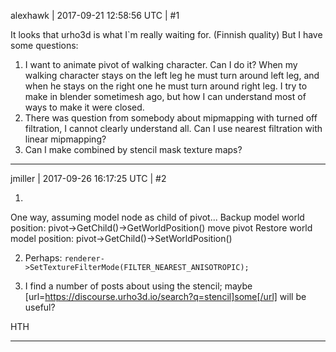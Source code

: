 alexhawk | 2017-09-21 12:58:56 UTC | #1

It looks that urho3d is what I`m really waiting for. (Finnish quality)
But I have some questions:
1. I want to animate pivot of walking character. Can I do it? When my walking character stays on the left leg he must turn around left leg, and when he stays on the right one he must turn around right leg. I try to make in blender sometimesh ago, but how I can understand most of ways to make it were closed.
2. There was question from somebody about mipmapping with turned off filtration, I cannot clearly understand all. Can I use nearest filtration with linear mipmapping?
3. Can I make combined by stencil mask texture maps?

-------------------------

jmiller | 2017-09-26 16:17:25 UTC | #2

1.
One way, assuming model node as child of pivot...
Backup model world position: pivot->GetChild()->GetWorldPosition()
move pivot
Restore world model position: pivot->GetChild()->SetWorldPosition()

2.  Perhaps: ```renderer->SetTextureFilterMode(FILTER_NEAREST_ANISOTROPIC);```

3. I find a number of posts about using the stencil; maybe [url=https://discourse.urho3d.io/search?q=stencil]some[/url] will be useful?

HTH

-------------------------

